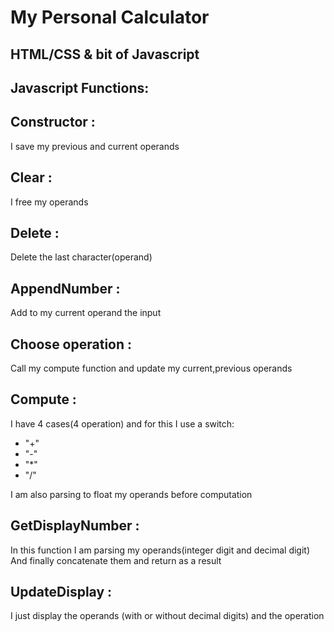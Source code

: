 # My Personal Calculator
HTML/CSS & bit of Javascript
--------------------------------
Javascript Functions:
--------------------

Constructor : 
-----------
I save my previous and current operands

Clear : 
----------
I free my operands

Delete : 
------
Delete the last character(operand)

AppendNumber : 
--------------
Add to my current operand the input 

Choose operation : 
-----------------
Call my compute function and update my current,previous operands

Compute : 
-----------
I have 4 cases(4 operation) and for this I use a switch:
- "+"
- "-"
- "*"
- "/" 

I am also parsing to float my operands before computation

GetDisplayNumber : 
---------------------
In this function I am parsing my operands(integer digit and decimal digit)
And finally concatenate them and return as a result

UpdateDisplay : 
------------------
I just display the operands (with or without decimal digits) and the operation


